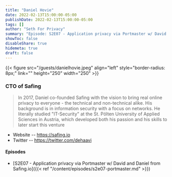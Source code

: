 ```yaml
---
title: "Daniel Hovie"
date: 2022-02-13T15:00:00-05:00
publishDate: 2022-02-13T15:00:00-05:00
tags: []
author: "Seth For Privacy"
summary: "Episode: S2E07 - Application privacy via Portmaster w/ David and Daniel from Safing.io"
showToc: false
disableShare: true
hidemeta: true
draft: false
---
```


{{< figure src="/guests/danielhovie.jpeg" align="left" style="border-radius: 8px;" link="" height="250" width="250" >}}

### CTO of Safing

> In 2017, Daniel co-founded Safing with the vision to bring real online privacy to everyone - the technical and non-technical alike.
> His background is in information security with a focus on networks. He literally studied "IT-Security" at the St. Pölten University of Applied Sciences in Austria, which developed both his passion and his skills to later start this venture

- Website -- https://safing.io
- Twitter -- https://twitter.com/dehaavi

#### Episodes

- [S2E07 - Application privacy via Portmaster w/ David and Daniel from Safing.io]({{< ref "/content/episodes/s2e07-portmaster.md" >}})

